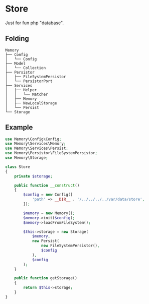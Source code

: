 # Store

Just for fun php "database".

## Folding

    Memory
    ├── Config
    │   └── Config
    ├── Model
    │   └── Collection
    ├── Persistor
    │   ├── FileSystemPersistor
    │   └── PersistorPort
    ├── Services
    │   ├── Helper
    │   │   └── Matcher
    │   ├── Memory
    │   ├── NewLocalStorage
    │   └── Persist
    └── Storage

## Example

```php
use Memory\Config\Config;
use Memory\Services\Memory;
use Memory\Services\Persist;
use Memory\Persistor\FileSystemPersistor;
use Memory\Storage;

class Store
{
    private $storage;

    public function __construct()
    {
        $config = new Config([
            'path' => __DIR__ . '/../../../../var/data/store',
        ]);

        $memory = new Memory();
        $memory->init($config);
        $memory->loadFromFileSystem();

        $this->storage = new Storage(
            $memory,
            new Persist(
                new FileSystemPersistor(),
                $config
            ),
            $config
        );
    }

    public function getStorage()
    {
        return $this->storage;
    }
}
```
